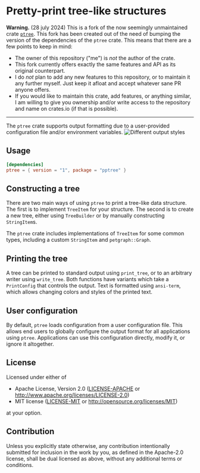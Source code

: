 # Pretty-print tree-like structures

**Warning.** (28 july 2024) This is a fork of the now seemingly unmaintained crate
[`ptree`](https://gitlab.com/Noughmad/ptree/).  This fork has been created out of the need of
bumping the version of the dependencies of the `ptree` crate.  This means that there are a few
points to keep in mind:
- The owner of this repository ("me") is *not* the author of the crate.
- This fork currently offers exactly the same features and API as its original counterpart.
- I do *not* plan to add any new features to this repository, or to maintain it any further
  myself.  Just keep it afloat and accept whatever sane PR anyone offers.
- If you would like to maintain this crate, add features, or anything similar, I am willing to
  give you ownership and/or write access to the repository and name on crates.io (if that is
  possible).

---

The `ptree` crate supports output formatting due to a user-provided configuration file and/or
environment variables.  ![Different output styles](https://i.imgur.com/KqPUFHq.png)

## Usage

```toml
[dependencies]
ptree = { version = "1", package = "pptree" }
```

## Constructing a tree

There are two main ways of using `ptree` to print a tree-like data structure.
The first is to implement `TreeItem` for your structure.
The second is to create a new tree, either using `TreeBuilder` or by manually constructing `StringItem`s.

The `ptree` crate includes implementations of `TreeItem` for some common types, including a custom `StringItem` and `petgraph::Graph`.

## Printing the tree

A tree can be printed to standard output using `print_tree`, or to an arbitrary writer using `write_tree`.
Both functions have variants which take a `PrintConfig` that controls the output.
Text is formatted using `ansi-term`, which allows changing colors and styles of the printed text.

## User configuration

By default, `ptree` loads configuration from a user configuration file.
This allows end users to globally configure the output format for all applications using `ptree`.
Applications can use this configuration directly, modify it, or ignore it altogether.

## License

Licensed under either of

 * Apache License, Version 2.0
   ([LICENSE-APACHE](LICENSE-APACHE) or http://www.apache.org/licenses/LICENSE-2.0)
 * MIT license
   ([LICENSE-MIT](LICENSE-MIT) or http://opensource.org/licenses/MIT)

at your option.

## Contribution

Unless you explicitly state otherwise, any contribution intentionally submitted
for inclusion in the work by you, as defined in the Apache-2.0 license, shall be
dual licensed as above, without any additional terms or conditions.
